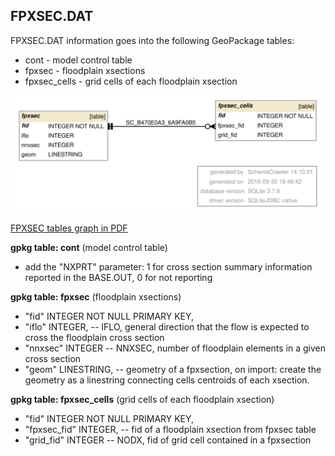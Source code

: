 
<a name="fpxsec"></a>
## FPXSEC.DAT 

FPXSEC.DAT information goes into the following GeoPackage tables:

* cont - model control table
* fpxsec - floodplain xsections
* fpxsec_cells - grid cells of each floodplain xsection

![fpxsec tables graph](db_schema_graphs/fpxsec.svg)

[FPXSEC tables graph in PDF](db_schema_graphs/fpxsec.pdf)

**gpkg table: cont** (model control table)

* add the "NXPRT" parameter: 1 for cross section summary information reported in the BASE.OUT, 0 for not reporting

**gpkg table: fpxsec** (floodplain xsections)

* "fid" INTEGER NOT NULL PRIMARY KEY,
* "iflo" INTEGER, -- IFLO, general direction that the flow is expected to cross the floodplain cross section
* "nnxsec" INTEGER -- NNXSEC, number of floodplain elements in a given cross section
* "geom" LINESTRING, -- geometry of a fpxsection, on import: create the geometry as a linestring connecting cells centroids of each xsection.

**gpkg table: fpxsec_cells** (grid cells of each floodplain xsection)

* "fid" INTEGER NOT NULL PRIMARY KEY,
* "fpxsec_fid" INTEGER, -- fid of a floodplain xsection from fpxsec table
* "grid_fid" INTEGER -- NODX, fid of grid cell contained in a fpxsection

